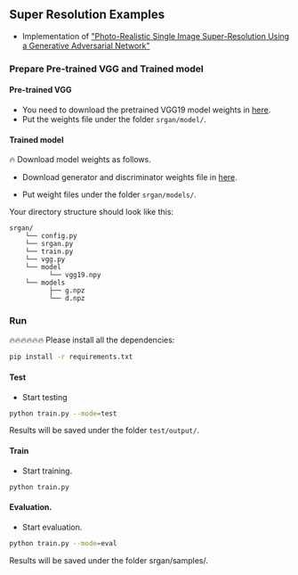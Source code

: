 ## Super Resolution Examples

- Implementation of ["Photo-Realistic Single Image Super-Resolution Using a Generative Adversarial Network"](https://arxiv.org/abs/1609.04802)



### Prepare Pre-trained VGG and Trained model

#### Pre-trained VGG

- You need to download the pretrained VGG19 model weights in [here](https://drive.google.com/file/d/1CLw6Cn3yNI1N15HyX99_Zy9QnDcgP3q7/view?usp=sharing).
- Put the weights file under the folder `srgan/model/`.

#### Trained model

🔥 Download model weights as follows.
- Download generator and discriminator weights file in [here](https://drive.google.com/drive/folders/1XkYAuF1E-2W05SMC--sipx-FrOHjQz6z?usp=sharing).

- Put weight files under the folder `srgan/models/`.

Your directory structure should look like this:

```
srgan/
    └── config.py
    └── srgan.py
    └── train.py
    └── vgg.py
    └── model
          └── vgg19.npy
    └── models
          ├── g.npz
          └── d.npz

```


### Run

🔥🔥🔥🔥🔥🔥 Please install all the dependencies:

```bash
pip install -r requirements.txt
```
#### Test

- Start testing
```bash
python train.py --mode=test
```

Results will be saved under the folder `test/output/`.

#### Train
- Start training.

```bash
python train.py
```


#### Evaluation.

- Start evaluation.
```bash
python train.py --mode=eval
```

Results will be saved under the folder srgan/samples/. 